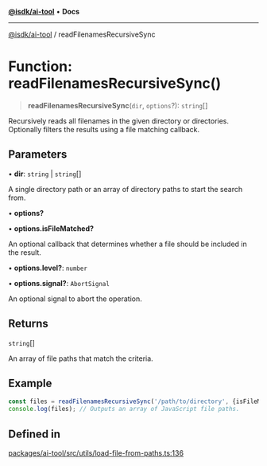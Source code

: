 [**@isdk/ai-tool**](../README.md) • **Docs**

***

[@isdk/ai-tool](../globals.md) / readFilenamesRecursiveSync

# Function: readFilenamesRecursiveSync()

> **readFilenamesRecursiveSync**(`dir`, `options`?): `string`[]

Recursively reads all filenames in the given directory or directories.
Optionally filters the results using a file matching callback.

## Parameters

• **dir**: `string` \| `string`[]

A single directory path or an array of directory paths to start the search from.

• **options?**

• **options.isFileMatched?**

An optional callback that determines whether a file should be included in the result.

• **options.level?**: `number`

• **options.signal?**: `AbortSignal`

An optional signal to abort the operation.

## Returns

`string`[]

An array of file paths that match the criteria.

## Example

```typescript
const files = readFilenamesRecursiveSync('/path/to/directory', {isFileMatched: (filepath) => filepath.endsWith('.js')});
console.log(files); // Outputs an array of JavaScript file paths.
```

## Defined in

[packages/ai-tool/src/utils/load-file-from-paths.ts:136](https://github.com/isdk/ai-tool.js/blob/b0813174e9b350ae47231f8e5f885150313123b0/src/utils/load-file-from-paths.ts#L136)
